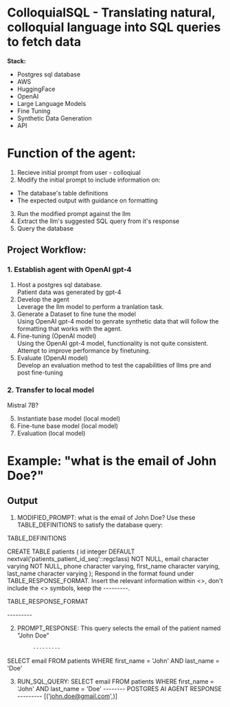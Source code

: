 # ColloquialSQL - Translating natural, colloquial language into SQL queries to fetch data

**Stack:**
- Postgres sql database
- AWS
- HuggingFace
- OpenAI
- Large Language Models
- Fine Tuning
- Synthetic Data Generation
- API

# Function of the agent:
1. Recieve initial prompt from user - colloqiual
2. Modify the initial prompt to include information on:
- The database's table definitions
- The expected output with guidance on formatting
3. Run the modified prompt against the llm
4. Extract the llm's suggested SQL query from it's response
5. Query the database

## Project Workflow:

### 1. Establish agent with OpenAI gpt-4
1. Host a postgres sql database.
<br>Patient data was generated by gpt-4
2. Develop the agent
<br>Leverage the llm model to perform a tranlation task.
3. Generate a Dataset to fine tune the model
<br>Using OpenAI gpt-4 model to genrate synthetic data that will follow the formatting that works with the agent.
4. Fine-tuning (OpenAI model)
<br>Using the OpenAI gpt-4 model, functionality is not quite consistent. Attempt to improve performance by finetuning.
4. Evaluate (OpenAI model)
<br>Develop an evaluation method to test the capabilities of llms pre and post fine-tuning

### 2. Transfer to local model
Mistral 7B? 

5. Instantiate base model (local model)
6. Fine-tune base model (local model)
7. Evaluation (local model)

# Example: "what is the email of John Doe?"

## Output
1. MODIFIED_PROMPT: what is the email of John Doe? Use these TABLE_DEFINITIONS to satisfy the database query:

TABLE_DEFINITIONS

CREATE TABLE patients (
    id integer DEFAULT nextval('patients_patient_id_seq'::regclass) NOT NULL,
    email character varying NOT NULL,
    phone character varying,
    first_name character varying,
    last_name character varying
); Respond in the format found under TABLE_RESPONSE_FORMAT. Insert the relevant information within <>, don't include the <> symbols, keep the ---------.

TABLE_RESPONSE_FORMAT

<insert an explanation of the sql query as raw text here>
            ---------
<insert sql query exclusively as raw text here>
            
2. PROMPT_RESPONSE: This query selects the email of the patient named "John Doe"

            ---------
SELECT email FROM patients WHERE first_name = 'John' AND last_name = 'Doe'
            
3. RUN_SQL_QUERY: SELECT email FROM patients WHERE first_name = 'John' AND last_name = 'Doe'
-------- POSTGRES AI AGENT RESPONSE ---------
[('john.doe@gmail.com',)]